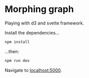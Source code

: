 # Morphing graph

Playing with d3 and svelte framework.

Install the dependencies...

```bash
npm install
```

...then:

```bash
npm run dev
```

Navigate to [localhost:5000](http://localhost:5000).
